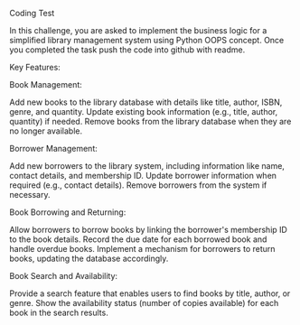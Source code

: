 Coding Test

In this challenge, you are asked to implement the business logic for a
simplified library management system using Python OOPS concept. Once
you completed the task push the code into github with readme.

Key Features:

Book Management:

Add new books to the library database with details like title, author, ISBN,
genre, and quantity.
Update existing book information (e.g., title, author, quantity) if needed.
Remove books from the library database when they are no longer
available.

Borrower Management:

Add new borrowers to the library system, including information like name,
contact details, and membership ID.
Update borrower information when required (e.g., contact details).
Remove borrowers from the system if necessary.

Book Borrowing and Returning:

Allow borrowers to borrow books by linking the borrower's membership ID
to the book details.
Record the due date for each borrowed book and handle overdue books.
Implement a mechanism for borrowers to return books, updating the
database accordingly.

Book Search and Availability:

Provide a search feature that enables users to find books by title, author, or
genre.
Show the availability status (number of copies available) for each book in
the search results.

